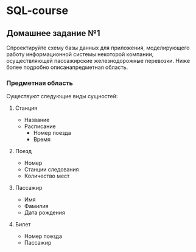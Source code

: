# SQL-course

## Домашнее задание №1

Спроектируйте схему базы данных для приложения, моделирующего работу информационной системы некоторой компании, осуществляющей пассажирские железнодорожные перевозки. Ниже более подробно описанапредметная область.

### Предметная область

Существуют следующие виды сущностей:

1. Станция
    - Название
    - Расписание
        - Номер поезда
	    - Время

2. Поезд
    - Номер
    - Станции следования
    - Количество мест

3. Пассажир
    - Имя
    - Фамилия
    - Дата рождения
   
4. Билет
    - Номер поезда
    - Пассажир
